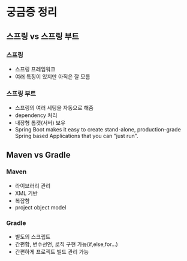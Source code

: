 # 궁금증 정리
## 스프링 vs 스프링 부트
### 스프링
* 스프링 프레임워크
* 여러 특징이 있지만 아직은 잘 모름
### 스프링 부트
* 스프링의 여러 세팅을 자동으로 해줌
* dependency 처리
* 내장형 톰캣(서버) 보유
* Spring Boot makes it easy to create stand-alone, production-grade Spring based Applications that you can "just run".
## Maven vs Gradle
### Maven
* 라이브러리 관리
* XML 기반
* 복잡함
* project object model
### Gradle
* 별도의 스크립트
* 간편함, 변수선언, 로직 구현 가능(if,else,for...)
* 간편하게 프로젝트 빌드 관리 가능
    
